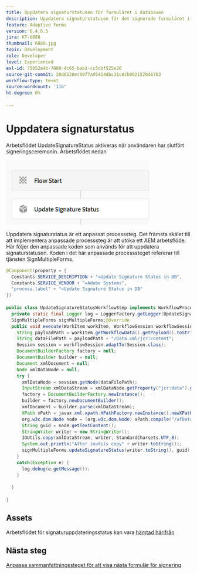 ```yaml
---
title: Uppdatera signaturstatusen för formuläret i databasen
description: Uppdatera signaturstatusen för det signerade formuläret i databasen med hjälp av AEM arbetsflöde
feature: Adaptive Forms
version: 6.4,6.5
jira: KT-6888
thumbnail: 6888.jpg
topic: Development
role: Developer
level: Experienced
exl-id: 75852a4b-7008-4c65-bab1-cc5dbf525e20
source-git-commit: 30d6120ec99f7a95414dbc31c0cb002152bd6763
workflow-type: tm+mt
source-wordcount: '116'
ht-degree: 0%

---
```


# Uppdatera signaturstatus

Arbetsflödet UpdateSignatureStatus aktiveras när användaren har slutfört signeringsceremonin. Arbetsflödet nedan

![huvudarbetsflöde](assets/update-signature.PNG)

Uppdatera signaturstatus är ett anpassat processsteg.
Det främsta skälet till att implementera anpassade processsteg är att utöka ett AEM arbetsflöde. Här följer den anpassade koden som används för att uppdatera signaturstatusen.
Koden i det här anpassade processsteget refererar till tjänsten SignMultipleForms.


```java
@Component(property = {
  Constants.SERVICE_DESCRIPTION + "=Update Signature Status in DB",
  Constants.SERVICE_VENDOR + "=Adobe Systems",
  "process.label" + "=Update Signature Status in DB"
})

public class UpdateSignatureStatusWorkflowStep implements WorkflowProcess {
  private static final Logger log = LoggerFactory.getLogger(UpdateSignatureStatusWorkflowStep.class);@Reference
  SignMultipleForms signMultipleForms;@Override
  public void execute(WorkItem workItem, WorkflowSession workflowSession, MetaDataMap args) throws WorkflowException {
    String payloadPath = workItem.getWorkflowData().getPayload().toString();
    String dataFilePath = payloadPath + "/Data.xml/jcr:content";
    Session session = workflowSession.adaptTo(Session.class);
    DocumentBuilderFactory factory = null;
    DocumentBuilder builder = null;
    Document xmlDocument = null;
    Node xmlDataNode = null;
    try {
      xmlDataNode = session.getNode(dataFilePath);
      InputStream xmlDataStream = xmlDataNode.getProperty("jcr:data").getBinary().getStream();
      factory = DocumentBuilderFactory.newInstance();
      builder = factory.newDocumentBuilder();
      xmlDocument = builder.parse(xmlDataStream);
      XPath xPath = javax.xml.xpath.XPathFactory.newInstance().newXPath();
      org.w3c.dom.Node node = (org.w3c.dom.Node) xPath.compile("/afData/afUnboundData/data/guid").evaluate(xmlDocument, javax.xml.xpath.XPathConstants.NODE);
      String guid = node.getTextContent();
      StringWriter writer = new StringWriter();
      IOUtils.copy(xmlDataStream, writer, StandardCharsets.UTF_8);
      System.out.println("After ioutils copy" + writer.toString());
      signMultipleForms.updateSignatureStatus(writer.toString(), guid);
    }
    catch(Exception e) {
      log.debug(e.getMessage());
    }

  }

}
```

## Assets

Arbetsflödet för signaturuppdateringsstatus kan vara [hämtad härifrån](assets/update-signature-status-workflow.zip)

## Nästa steg

[Anpassa sammanfattningssteget för att visa nästa formulär för signering](./customize-summary-component.md)
